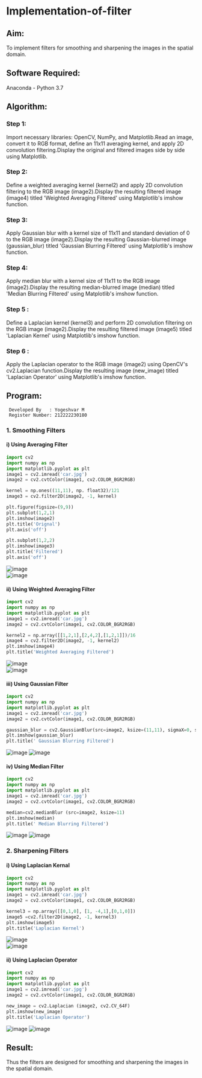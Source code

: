# Implementation-of-filter
## Aim:
To implement filters for smoothing and sharpening the images in the spatial domain.

## Software Required:
Anaconda - Python 3.7

## Algorithm:
### Step 1:
Import necessary libraries: OpenCV, NumPy, and Matplotlib.Read an image, convert it to RGB format, define an 11x11 averaging kernel, and apply 2D convolution filtering.Display the original and filtered images side by side using Matplotlib.

### Step 2:
Define a weighted averaging kernel (kernel2) and apply 2D convolution filtering to the RGB image (image2).Display the resulting filtered image (image4) titled 'Weighted Averaging Filtered' using Matplotlib's imshow function.

### Step 3:

Apply Gaussian blur with a kernel size of 11x11 and standard deviation of 0 to the RGB image (image2).Display the resulting Gaussian-blurred image (gaussian_blur) titled 'Gaussian Blurring Filtered' using Matplotlib's imshow function.
### Step 4:
Apply median blur with a kernel size of 11x11 to the RGB image (image2).Display the resulting median-blurred image (median) titled 'Median Blurring Filtered' using Matplotlib's imshow function.

### Step 5 :
Define a Laplacian kernel (kernel3) and perform 2D convolution filtering on the RGB image (image2).Display the resulting filtered image (image5) titled 'Laplacian Kernel' using Matplotlib's imshow function.
### Step 6 :
Apply the Laplacian operator to the RGB image (image2) using OpenCV's cv2.Laplacian function.Display the resulting image (new_image) titled 'Laplacian Operator' using Matplotlib's imshow function.

## Program:
```
 Developed By   : Yogeshvar M
 Register Number: 212222230180
```

### 1. Smoothing Filters

#### i) Using Averaging Filter
```python
import cv2
import numpy as np
import matplotlib.pyplot as plt
image1 = cv2.imread('car.jpg')
image2 = cv2.cvtColor(image1, cv2.COLOR_BGR2RGB)

kernel = np.ones((11,11), np. float32)/121
image3 = cv2.filter2D(image2, -1, kernel)

plt.figure(figsize=(9,9))
plt.subplot(1,2,1)
plt.imshow(image2)
plt.title('Orignal')
plt.axis('off')

plt.subplot(1,2,2)
plt.imshow(image3)
plt.title('Filtered')
plt.axis('off')
```
![image](https://github.com/Yogeshvar005/Implementation-of-filter/assets/113497367/4d842966-789b-4994-ada8-dafd18edc8da)          
![image](https://github.com/Yogeshvar005/Implementation-of-filter/assets/113497367/8b3c6bb4-afbe-4ad6-99ff-67f4280e9326)


#### ii) Using Weighted Averaging Filter
```python
import cv2
import numpy as np
import matplotlib.pyplot as plt
image1 = cv2.imread('car.jpg')
image2 = cv2.cvtColor(image1, cv2.COLOR_BGR2RGB)

kernel2 = np.array([[1,2,1],[2,4,2],[1,2,1]])/16
image4 = cv2.filter2D(image2, -1, kernel2)
plt.imshow(image4)
plt.title('Weighted Averaging Filtered')
```
![image](https://github.com/Yogeshvar005/Implementation-of-filter/assets/113497367/755b56f5-3410-4f31-ba19-0f3bedf5380c)        
![image](https://github.com/Yogeshvar005/Implementation-of-filter/assets/113497367/8181e4da-1d5a-4ec6-9964-0cc3c0d7aaa6)


#### iii) Using Gaussian Filter
```python
import cv2
import numpy as np
import matplotlib.pyplot as plt
image1 = cv2.imread('car.jpg')
image2 = cv2.cvtColor(image1, cv2.COLOR_BGR2RGB)

gaussian_blur = cv2.GaussianBlur(src=image2, ksize=(11,11), sigmaX=0, sigmaY=0)
plt.imshow(gaussian_blur)
plt.title(' Gaussian Blurring Filtered')
```
![image](https://github.com/Yogeshvar005/Implementation-of-filter/assets/113497367/ce7b44d3-1d65-486f-9e74-cd0f639045e7)
![image](https://github.com/Yogeshvar005/Implementation-of-filter/assets/113497367/d59e8aff-e86c-4004-a898-6f1034a32efc)


#### iv) Using Median Filter
```python
import cv2
import numpy as np
import matplotlib.pyplot as plt
image1 = cv2.imread('car.jpg')
image2 = cv2.cvtColor(image1, cv2.COLOR_BGR2RGB)

median=cv2.medianBlur (src=image2, ksize=11)
plt.imshow(median)
plt.title(' Median Blurring Filtered')
```
![image](https://github.com/Yogeshvar005/Implementation-of-filter/assets/113497367/cb44a53d-8693-4877-926c-8bcf7f445b98)
![image](https://github.com/Yogeshvar005/Implementation-of-filter/assets/113497367/7394429e-39ba-4339-94bd-1990f7660ba0)


### 2. Sharpening Filters
#### i) Using Laplacian Kernal
```python
import cv2
import numpy as np
import matplotlib.pyplot as plt
image1 = cv2.imread('car.jpg')
image2 = cv2.cvtColor(image1, cv2.COLOR_BGR2RGB)

kernel3 = np.array([[0,1,0], [1, -4,1],[0,1,0]])
image5 =cv2.filter2D(image2, -1, kernel3)
plt.imshow(image5)
plt.title('Laplacian Kernel')
```
![image](https://github.com/Yogeshvar005/Implementation-of-filter/assets/113497367/f2ea1d8d-465e-4ad5-ac5e-966304130ec0)          
![image](https://github.com/Yogeshvar005/Implementation-of-filter/assets/113497367/3598403a-d910-4b80-bca5-a02ed32f0c57)

#### ii) Using Laplacian Operator
```python
import cv2
import numpy as np
import matplotlib.pyplot as plt
image1 = cv2.imread('car.jpg')
image2 = cv2.cvtColor(image1, cv2.COLOR_BGR2RGB)

new_image = cv2.Laplacian (image2, cv2.CV_64F)
plt.imshow(new_image)
plt.title('Laplacian Operator')
```
![image](https://github.com/Yogeshvar005/Implementation-of-filter/assets/113497367/95124a5e-fc10-457e-9515-1e63ef41e257)
![image](https://github.com/Yogeshvar005/Implementation-of-filter/assets/113497367/3bceb455-c191-4566-b01c-9f185f31ef94)

## Result:
Thus the filters are designed for smoothing and sharpening the images in the spatial domain.
